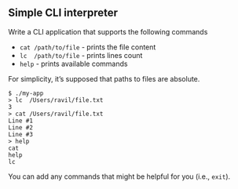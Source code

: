 ## Simple CLI interpreter
Write a CLI application that supports the following commands
* `cat /path/to/file` - prints the file content
* `lc  /path/to/file` - prints lines count
* `help` - prints available commands

For simplicity, it’s supposed that paths to files are absolute.

```
$ ./my-app
> lc  /Users/ravil/file.txt 
3
> cat /Users/ravil/file.txt
Line #1 
Line #2
Line #3
> help
cat
help
lc
```

You can add any commands that might be helpful for you (i.e., `exit`). 